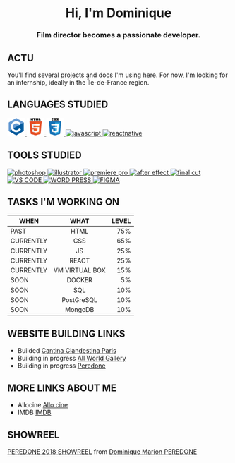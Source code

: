 <h1 align="center">Hi, I'm Dominique</h1>
<h3 align="center">Film director becomes a passionate developer.</h3>

## ACTU

You'll find several projects and docs I'm using here.
For now, I'm looking for an internship, ideally in the Île-de-France region.

## LANGUAGES STUDIED

<a href="https://www.cprogramming.com/" target="_blank" rel="noreferrer"> 
	<img src="https://raw.githubusercontent.com/devicons/devicon/master/icons/c/c-original.svg" alt="c" width="40" height="40"/> </a>

<a href="https://www.w3.org/html/" target="_blank" rel="noreferrer"> 
	<img src="https://raw.githubusercontent.com/devicons/devicon/master/icons/html5/html5-original-wordmark.svg" alt="html5" width="40" height="40"/> </a>

<a href="https://www.w3schools.com/css/" target="_blank" rel="noreferrer"> 
	<img src="https://raw.githubusercontent.com/devicons/devicon/master/icons/css3/css3-original-wordmark.svg" alt="css3" width="40" height="40"/> </a>

<a href="https://developer.mozilla.org/en-US/docs/Web/JavaScript" target="_blank" rel="noreferrer"> 
	<img src="https://upload.wikimedia.org/wikipedia/commons/thumb/d/d4/Javascript-shield.svg/595px-Javascript-shield.svg.png" alt="javascript" width="30" height="40"/> </a>

<a href="https://reactnative.dev/" target="_blank" rel="noreferrer"> 
	<img src="https://reactnative.dev/img/header_logo.svg" alt="reactnative" width="40" height="40"/> </a>

<!-- <a href="https://www.postgresql.org" target="_blank" rel="noreferrer">
	<img src="https://raw.githubusercontent.com/devicons/devicon/master/icons/postgresql/postgresql-original-wordmark.svg" alt="postgresql" width="40" height="40"/> </a> -->

</p>

## TOOLS STUDIED

<a href="https://www.adobe.com/fr/products/photoshop/landpb.html?gclid=CjwKCAjw9pGjBhB-EiwAa5jl3DC9lOu3dvbzr59rj2rxQJ4QUl05ZlUdy9gJfwYCBcJlxZO6k5mZwhoCavQQAvD_BwE&mv=search&mv=search&sdid=LZ32SYVR&ef_id=CjwKCAjw9pGjBhB-EiwAa5jl3DC9lOu3dvbzr59rj2rxQJ4QUl05ZlUdy9gJfwYCBcJlxZO6k5mZwhoCavQQAvD_BwE:G:s&s_kwcid=AL!3085!3!474049806361!e!!g!!adobe%20photoshop!1435912275!56537390339&gad=1" target="_blank" rel="noreferrer"> 
	<img src="https://upload.wikimedia.org/wikipedia/commons/thumb/a/af/Adobe_Photoshop_CC_icon.svg/640px-Adobe_Photoshop_CC_icon.svg.png" alt="photoshop" width="40" height="40"/> </a>

<a href="https://www.adobe.com/fr/products/illustrator.html" target="_blank" rel="noreferrer"> 
	<img src="https://upload.wikimedia.org/wikipedia/commons/thumb/f/fb/Adobe_Illustrator_CC_icon.svg/langfr-1280px-Adobe_Illustrator_CC_icon.svg.png" alt="illustrator" width="40" height="40"/> </a>

<a href="https://www.adobe.com/fr/products/premiere/landpb.html?gclid=CjwKCAjw9pGjBhB-EiwAa5jl3HS7DuNu-WsH2C6HeL2oXsHekZbrm1Qa_PZB6CV0UwxuKKW2oerHuBoCSwoQAvD_BwE&mv=search&mv=search&sdid=LQLZT7BT&ef_id=CjwKCAjw9pGjBhB-EiwAa5jl3HS7DuNu-WsH2C6HeL2oXsHekZbrm1Qa_PZB6CV0UwxuKKW2oerHuBoCSwoQAvD_BwE:G:s&s_kwcid=AL!3085!3!341217015784!e!!g!!adobe%20premiere!1435912734!56537472379&gad=1" target="_blank" rel="noreferrer"> 
	<img src="https://upload.wikimedia.org/wikipedia/commons/thumb/4/40/Adobe_Premiere_Pro_CC_icon.svg/langfr-1280px-Adobe_Premiere_Pro_CC_icon.svg.png" alt="premiere pro" width="40" height="40"/> </a>

<a href="https://www.adobe.com/fr/products/aftereffects/landpb.html?gclid=CjwKCAjw9pGjBhB-EiwAa5jl3F4Zj4t1kGWGp8Efg3gxKfgsaa1d4v6Ndt6-upqBU4WOsRZOSSfs5hoChHwQAvD_BwE&mv=search&mv=search&sdid=MYYBRYZH&ef_id=CjwKCAjw9pGjBhB-EiwAa5jl3F4Zj4t1kGWGp8Efg3gxKfgsaa1d4v6Ndt6-upqBU4WOsRZOSSfs5hoChHwQAvD_BwE:G:s&s_kwcid=AL!3085!3!600183576455!e!!g!!after%20effects!1435912503!56537405219&gad=1" target="_blank" rel="noreferrer"> 
	<img src="https://upload.wikimedia.org/wikipedia/commons/thumb/c/cb/Adobe_After_Effects_CC_icon.svg/langfr-1280px-Adobe_After_Effects_CC_icon.svg.png" alt="after effect" width="40" height="40"/> </a>

<a href="https://www.apple.com/fr/final-cut-pro/" target="_blank" rel="noreferrer"> 
	<img src="https://upload.wikimedia.org/wikipedia/fr/a/a5/Final_Cut_Pro_Logo_2015.png" alt="final cut" width="40" height="40"/> </a>

<a href="https://code.visualstudio.com/" target="_blank" rel="noreferrer"> 
	<img src="https://code.visualstudio.com/assets/branding/app-icon.png" alt="VS CODE" width="40" height="40"/> </a>

<a href="https://fr.wordpress.org/" target="_blank" rel="noreferrer"> 
	<img src="https://upload.wikimedia.org/wikipedia/commons/thumb/9/98/WordPress_blue_logo.svg/768px-WordPress_blue_logo.svg.png" alt="WORD PRESS" width="40" height="40"/> </a>

<a href="https://www.figma.com/" target="_blank" rel="noreferrer"> 
	<img src="https://www.vectorlogo.zone/logos/figma/figma-icon.svg" alt="FIGMA" width="40" height="40"/> </a>

</p>

## TASKS I'M WORKING ON

| **WHEN**  |    **WHAT**    | **LEVEL** |
| --------- | :------------: | --------: |
| PAST      |      HTML      |       75% |
| CURRENTLY |      CSS       |       65% |
| CURRENTLY |       JS       |       25% |
| CURRENTLY |     REACT      |       25% |
| CURRENTLY | VM VIRTUAL BOX |       15% |
| SOON      |     DOCKER     |        5% |
| SOON      |      SQL       |       10% |
| SOON      |   PostGreSQL   |       10% |
| SOON      |    MongoDB     |       10% |

## WEBSITE BUILDING LINKS

- Builded [Cantina Clandestina Paris](https://cantinaclandestina.org/)
- Building in progress [All World Gallery](https://allworldgallery.art/)
- Building in progress [Peredone](https://peredone.fr)

## MORE LINKS ABOUT ME

- Allocine [Allo cine](https://www.allocine.fr/personne/fichepersonne_gen_cpersonne=698882.html)
- IMDB [IMDB](https://www.imdb.com/name/nm2422987/)

## SHOWREEL

<p><a href="https://vimeo.com/272030185">PEREDONE 2018 SHOWREEL</a> from <a href="https://vimeo.com/peredone">Dominique Marion PEREDONE</a></p>

